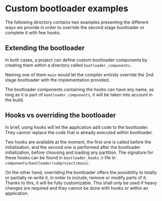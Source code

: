 # Custom bootloader examples

The following directory contains two examples presenting the different ways
we provide in order to override the second stage bootloader or complete it
with few hooks.

## Extending the bootloader

In both cases, a project can define custom bootloader components by creating
them within a directory called `bootloader_components`.

Naming one of them `main` would let the compiler entirely override the
2nd stage bootloader with the implementation provided.

The bootloader components containing the hooks can have any name, as long
as it is part of `bootloader_components`, it will be taken into account
in the build.

## Hooks vs overriding the bootloader

In brief, using hooks will let the application add code to the bootloader.
They cannot replace the code that is already executed within bootloader.

Two hooks are available at the moment, the first one is called before the
initialization, and the second one is performed after the bootloader
initialization, before choosing and loading any partition. The
signature for these hooks can be found in `bootloader_hooks.h` file in
`components/bootloader/subproject/main/`.


On the other hand, overriding the bootloader offers the possibility to
totally or partially re-write it, in order to include, remove or modify
parts of it. Thanks to this, it will be fully customizable.
This shall only be used if heavy changes are required and they cannot
be done with hooks or within an application.
